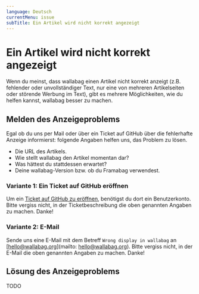 ```yaml
---
language: Deutsch
currentMenu: issue
subTitle: Ein Artikel wird nicht korrekt angezeigt
---
```


# Ein Artikel wird nicht korrekt angezeigt

Wenn du meinst, dass wallabag einen Artikel nicht korrekt anzeigt (z.B. fehlender oder unvollständiger Text, nur eine von mehreren Artikelseiten oder störende Werbung im Text), gibt es mehrere Möglichkeiten, wie du helfen kannst, wallabag besser zu machen.

## Melden des Anzeigeproblems

Egal ob du uns per Mail oder über ein Ticket auf GitHub über die fehlerhafte Anzeige informierst: folgende Angaben helfen uns, das Problem zu lösen.

* Die URL des Artikels.
* Wie stellt wallabag den Artikel momentan dar?
* Was hättest du stattdessen erwartet?
* Deine wallabag-Version bzw. ob du Framabag verwendest.

### Variante 1: Ein Ticket auf GitHub eröffnen

Um ein [Ticket auf GitHub zu eröffnen](https://github.com/wallabag/wallabag/issues/new), benötigst du dort ein Benutzerkonto. Bitte vergiss nicht, in der Ticketbeschreibung die oben genannten Angaben zu machen.
Danke!

### Variante 2: E-Mail

Sende uns eine E-Mail mit dem Betreff `Wrong display in wallabag` an [hello@wallabag.org](mailto: hello@wallabag.org).
Bitte vergiss nicht, in der E-Mail die oben genannten Angaben zu machen.
Danke!

## Lösung des Anzeigeproblems

TODO
